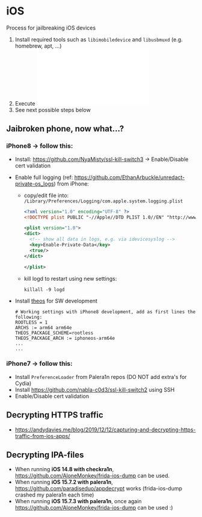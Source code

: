 # iOS
Process for jailbreaking iOS devices

1. Install required tools such as `libimobiledevice` and `libusbmuxd` (e.g. homebrew, apt, ...)  
1. Execute ![JAILBREAK](JAILBREAK.md)
2. See next possible steps below

## Jaibroken phone, now what...?

### iPhone8 -> follow this:
* Install: https://github.com/NyaMisty/ssl-kill-switch3 -> Enable/Disable cert validation
* Enable full logging (ref: https://github.com/EthanArbuckle/unredact-private-os_logs) from iPhone:
  * copy/edit file into: `/Library/Preferences/Logging/com.apple.system.logging.plist`
    ```xml
    <?xml version="1.0" encoding="UTF-8" ?>
    <!DOCTYPE plist PUBLIC "-//Apple//DTD PLIST 1.0//EN" "http://www.apple.com/DTDs/PropertyList-1.0.dtd">

    <plist version="1.0">
    <dict>
      <!-- show all data in logs, e.g. via idevicesyslog -->
      <key>Enable-Private-Data</key>
      <true/>
    </dict>

    </plist>    
    ``````

  * kill logd to restart using new settings:

    ```
    killall -9 logd
    ```

* Install [theos](https://github.com/theos/theos) for SW development
  ```
  # Working settings with iPhone8 development, add as first lines the following:
  ROOTLESS = 1
  ARCHS := arm64 arm64e
  THEOS_PACKAGE_SCHEME=rootless
  THEOS_PACKAGE_ARCH := iphoneos-arm64e
  ...
  ...
  ```

### iPhone7 -> follow this:
* Install `PreferenceLoader` from Palera1n repos (DO NOT add extra's for Cydia)
* Install https://github.com/nabla-c0d3/ssl-kill-switch2 using SSH
* Enable/Disable cert validation


## Decrypting HTTPS traffic
* https://andydavies.me/blog/2019/12/12/capturing-and-decrypting-https-traffic-from-ios-apps/

## Decrypting IPA-files
* When running **iOS 14.8 with checkra1n**, https://github.com/AloneMonkey/frida-ios-dump can be used.
* When running **iOS 15.7.2 with palera1n**, https://github.com/paradiseduo/appdecrypt works (frida-ios-dump crashed my palera1n each time)
* When running **iOS 15.7.3 with palera1n**, once again https://github.com/AloneMonkey/frida-ios-dump can be used :)
